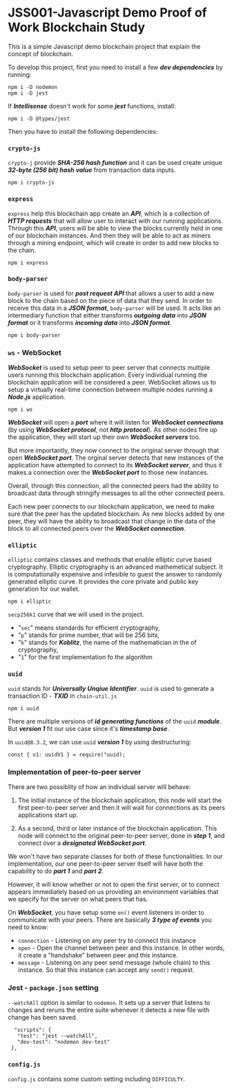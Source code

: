 # JSS001-Javascript Demo Proof of Work Blockchain Study
This is a simple Javascript demo blockchain project that explain the concept of blockchain.

To develop this project, first you need to install a few ***dev dependencies*** by running:
```
npm i -D nodemon
npm i -D jest
```

If ***Intellisense*** doesn't work for some ***jest*** functions, install:
```
npm i -D @types/jest
```

Then you have to install the following dependencies:

### `crypto-js`
`crypto-j` provide ***SHA-256 hash function*** and it can be used create unique ***32-byte (256 bit) hash value*** from transaction data inputs.
```
npm i crypto-js
```

### `express`
`express` help this blockchain app create an ***API***, which is a collection of ***HTTP requests*** that will allow user to interact with our running applications. Through this ***API***, users will be able to view the blocks currently held in one of our blockchain instances. And then they will be able to act as miners through a mining endpoint, which will create in order to add new blocks to the chain.
```
npm i express
```

### `body-parser`
`body-parser` is used for ***post request API*** that allows a user to add a new block to the chain based on the piece of data that they send. In order to receive this data in a ***JSON format***, `body-parser` will be used. It acts like an intermediary function that either transforms ***outgoing data*** into ***JSON format*** or it transforms ***incoming data*** into ***JSON format***.
```
npm i body-parser
```

###  `ws` - WebSocket
***WebSocket*** is used to setup peer to peer server that connects multiple users running this blockchain application. Every individual running the blockchain application will be considered a peer. WebSocket allows us to setup a virtually real-time connection between multiple nodes running a ***Node.js*** application.
```
npm i ws
```

***WebSocket*** will open a ***port*** where it will listen for ***WebSocket connections*** (by using ***WebSocket protocol***, not ***http protocol***). As other nodes fire up the application, they will start up their own ***WebSocket servers*** too.

But more importantly, they now connect to the original server through that open ***WebSocket port***. The orginal server detects that new instances of the application have attempted to connect to its ***WebSocket server***, and thus it makes a connection over the ***WebSocket port*** to those new instances.

Overall, through this connection, all the connected peers had the ability to broadcast data through stringify messages to all the other connected peers.

Each new peer connects to our blockchain application, we need to make sure that the peer has the updated blockchain. As new blocks added by one peer, they will have the ability to broadcast that change in the data of the block to all connected peers over the ***WebSocket connection***.

### `elliptic`
`elliptic` contains classes and methods that enable elliptic curve based cryptography. Elliptic cryptography is an advanced mathemetical subject. It is computationally expensive and infesible to guest the answer to randomly generated elliptic curve. It provides the core private and public key generation for our wallet.
```
npm i elliptic
```
`secp256k1` curve that we will used in the project.
- "`sec`" means standards for efficient cryptography,
- "`p`" stands for prime number, that will be 256 bits,
- "`k`" stands for ***Koblitz***, the name of the mathematician in the of cryptography,
- "`1`" for the first implementation fo the algorithm

### `uuid`
`uuid` stands for ***Universally Unqiue Identifier***. `uuid` is used to generate a transaction ID - ***TXID*** in `chain-util.js`
```
npm i uuid
```
There are multiple versions of ***id generating functions*** of the `uuid` ***module***. But ***version 1*** fit our use case since it's ***timestamp base***.

In `uuid@8.3.2`, we can use `uuid` ***version 1*** by using destructuring:
```
const { v1: uuidV1 } = require("uuid);
```

### Implementation of peer-to-peer server
There are two possiblity of how an individual server will behave:

1. The initial instance of the blockchain application, this node will start the first peer-to-peer server and then it will wait for connections as its peers applications start up.

2. As a second, third or later instance of the blockchain application. This node will connect to the original peer-to-peer server, done in ***step 1***, and connect over a ***designated WebSocket port***.
  
We won't have two separate classes for both of these functionalities. In our implementation, our one peer-to-peer server itself will have both the capability to do ***part 1*** and ***part 2***.

However, it will know whether or not to open the first server, or to connect appears immediately based on us providing an environment variables that we specify for the server on what peers that has.

On ***WebSocket***, you have setup some `on()` event listeners in order to communicate with your peers. There are basically ***3 type of events*** you need to know:
- `connection` - Listening on any peer try to connect this instance
- `open` - Open the channel between peer and this instance. In other words, it create a "handshake" between peer and this instance. 
- `message` - Listening on any peer send message (whole chain) to this instance. So that this instance can accept any `send()` request.

### Jest - `package.json` setting
`--watchAll` option is similar to `nodemon`. It sets up a server that listens to changes and reruns the entire suite whenever it detects a new file with change has been saved.
 ```
   "scripts": {
    "test": "jest --watchAll",
    "dev-test": "nodemon dev-test"
  },
 ```

 ### `config.js`
 `config.js` contains some custom setting including `DIFFICULTY`.